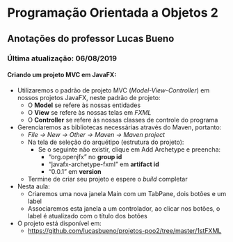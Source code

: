 # **Programação** Orientada a Objetos 2

## Anotações do professor Lucas Bueno

### Última atualização: 06/08/2019

#### Criando um projeto MVC em JavaFX:

- Utilizaremos o padrão de projeto MVC (*Model-View-Controller*) em nossos projetos JavaFX, neste padrão de projeto:
    - O **Model** se refere às nossas entidades
    - O **View** se refere às nossas telas em *FXML*
    - O **Controller** se refere às nossas classes de controle do programa
- Gerenciaremos as bibliotecas necessárias através do Maven, portanto:
    - *File -> New -> Other -> Maven -> Maven project*
    - Na tela de seleção do arquétipo (estrutura do projeto):
        - Se o seguinte não existir, clique em Add Archetype e preencha:
            - “org.openjfx” no **group id**
            - “javafx-archetype-fxml” em **artifact id**
            - “0.0.1” em **version**
    - Termine de criar seu projeto e espere o *build* completar
- Nesta aula:
    - Criaremos uma nova janela Main com um TabPane, dois botões e um label
    - Associaremos esta janela a um controlador, ao clicar nos botões, o label é atualizado com o título dos botões
- O projeto está disponível em:
    - https://github.com/lucasbueno/projetos-poo2/tree/master/1stFXML
